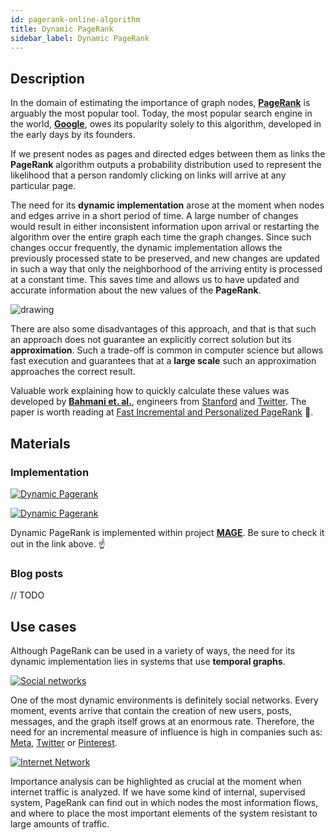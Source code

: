 ```yaml
---
id: pagerank-online-algorithm
title: Dynamic PageRank
sidebar_label: Dynamic PageRank
---
```


## Description

In the domain of estimating the importance of graph nodes, [**PageRank**](https://en.wikipedia.org/wiki/PageRank) is arguably the most popular tool. Today, the most popular search engine in the world, [**Google**](https://en.wikipedia.org/wiki/Google#Early_years), owes its popularity solely to this algorithm, developed in the early days by its founders.

If we present nodes as pages and directed edges between them as links the **PageRank** algorithm outputs a probability distribution used to represent the likelihood that a person randomly clicking on links will arrive at any particular page.

The need for its **dynamic implementation** arose at the moment when nodes and edges arrive in a short period of time. A large number of changes would result in either inconsistent information upon arrival or restarting the algorithm over the entire graph each time the graph changes. Since such changes occur frequently, the dynamic implementation allows the previously processed state to be preserved, and new changes are updated in such a way that only the neighborhood of the arriving entity is processed at a constant time. This saves time and allows us to have updated and accurate information about the new values of the **PageRank**.

<img src="https://i.imgur.com/mTBJCul.png" alt="drawing"/>


There are also some disadvantages of this approach, and that is that such an approach does not guarantee an explicitly correct solution but its **approximation**. Such a trade-off is common in computer science but allows fast execution and guarantees that at a **large scale** such an approximation approaches the correct result.


Valuable work explaining how to quickly calculate these values was developed by [**Bahmani et. al.**](https://scholar.google.com/citations?user=v-hyE4MAAAAJ&hl=en), engineers from [Stanford](http://snap.stanford.edu/) and [Twitter](https://twitter.com/home?lang=en). The paper is worth reading at [Fast Incremental and Personalized PageRank](http://snap.stanford.edu/class/cs224w-readings/bahmani10pagerank.pdf) :book:.

## Materials

### Implementation

[![Dynamic Pagerank](https://img.shields.io/badge/Dynamic_Pagerank-Implementation-FB6E00?style=for-the-badge&logo=github&logoColor=white)](https://github.com/memgraph/mage/blob/main/cpp/pagerank_module/pagerank_online_module.cpp)

[![Dynamic Pagerank](https://img.shields.io/badge/Dynamic_Pagerank-Documentation-FCC624?style=for-the-badge&logo=cplusplus&logoColor=white)](/mage/query-modules/python/node-similarity)

Dynamic PageRank is implemented within project [**MAGE**](https://github.com/memgraph/mage). Be sure to check it out in the link above. :point_up:

### Blog posts

// TODO

## Use cases

Although PageRank can be used in a variety of ways, the need for its dynamic implementation lies in systems that use **temporal graphs**.

[![Social networks](https://img.shields.io/badge/Social_networks-Application-8A477F?style=for-the-badge)](/mage/query-modules/python/node-similarity)

One of the most dynamic environments is definitely social networks. Every moment, events arrive that contain the creation of new users, posts, messages, and the graph itself grows at an enormous rate. Therefore, the need for an incremental measure of influence is high in companies such as: [Meta](https://about.facebook.com/meta/), [Twitter](https://twitter.com/home) or [Pinterest](https://www.pinterest.com/).

[![Internet Network](https://img.shields.io/badge/Internet_Network-Application-8A477F?style=for-the-badge)](/mage/query-modules/python/node-similarity)

Importance analysis can be highlighted as crucial at the moment when internet traffic is analyzed. If we have some kind of internal, supervised system, PageRank can find out in which nodes the most information flows, and where to place the most important elements of the system resistant to large amounts of traffic.
